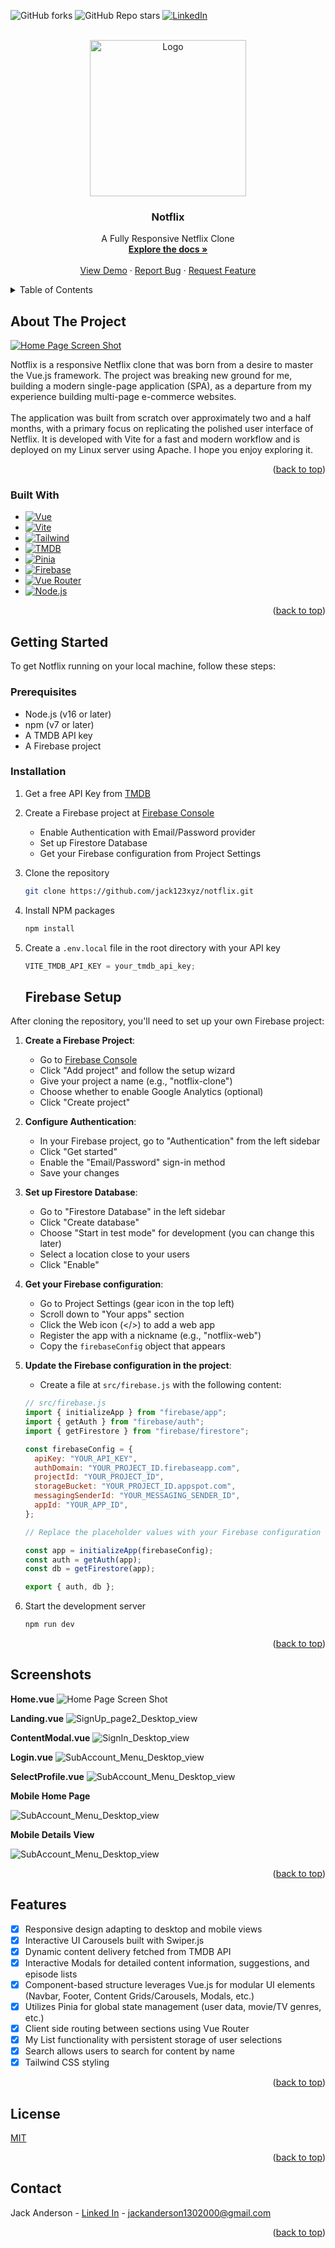 <!-- Improved compatibility of back to top link: See: https://github.com/othneildrew/Best-README-Template/pull/73 -->

<a id="readme-top"></a>

<!--
*** Thanks for checking out the Best-README-Template. If you have a suggestion
*** that would make this better, please fork the repo and create a pull request
*** or simply open an issue with the tag "enhancement".
*** Don't forget to give the project a star!
*** Thanks again! Now go create something AMAZING! :D
-->

<!-- PROJECT SHIELDS -->
<!--
*** I'm using markdown "reference style" links for readability.
*** Reference links are enclosed in brackets [ ] instead of parentheses ( ).
*** See the bottom of this document for the declaration of the reference variables
*** for contributors-url, forks-url, etc. This is an optional, concise syntax you may use.
*** https://www.markdownguide.org/basic-syntax/#reference-style-links
-->

![GitHub forks](https://img.shields.io/github/forks/jack123xyz/notflix?style=for-the-badge)
![GitHub Repo stars](https://img.shields.io/github/stars/jack123xyz/notflix?style=for-the-badge)
[![LinkedIn][linkedin-shield]][linkedin-url]

<!-- PROJECT LOGO -->
<br />
<div align="center">
  <a href="https://github.com/jack123xyz/notflix">
    <img src="./readme_assets/images/NotflixLogo.png" alt="Logo" width="250" height="250">
  </a>

  <h3 align="center">Notflix</h3>

  <p align="center">
    A Fully Responsive Netflix Clone
    <br />
    <a href="https://github.com/jack123xyz/notflix"><strong>Explore the docs »</strong></a>
    <br />
    <br />
    <a href="https://jack-notflix.netlify.app/">View Demo</a>
    ·
    <a href="https://github.com/jack123xyz/notflix/issues/new/choose">Report Bug</a>
    ·
    <a href="https://github.com/jack123xyz/notflix/issues/new/choose">Request Feature</a>
  </p>
</div>

<!-- TABLE OF CONTENTS -->
<details>
  <summary>Table of Contents</summary>
  <ol>
    <li>
      <a href="#about-the-project">About The Project</a>
      <ul>
        <li><a href="#built-with">Built With</a></li>
      </ul>
    </li>
    <li>
      <a href="#getting-started">Getting Started</a>
      <ul>
        <li><a href="#prerequisites">Prerequisites</a></li>
        <li><a href="#installation">Installation</a></li>
      </ul>
    </li>
    <li><a href="#Screenshots">Screenshots</a></li>
    <li><a href="#Features">Features</a></li>
    <li><a href="#license">License</a></li>
    <li><a href="#contact">Contact</a></li>
    
  </ol>
</details>

<!-- ABOUT THE PROJECT -->

## About The Project

[![Home Page Screen Shot][product-screenshot]](./readme_assets/images/Project-Screenshot.jpg)

Notflix is a responsive Netflix clone that was born from a desire to master the Vue.js framework. The project was breaking new ground for me, building a modern single-page application (SPA), as a departure from my experience building multi-page e-commerce websites.
<br></br>
The application was built from scratch over approximately two and a half months, with a primary focus on replicating the polished user interface of Netflix. It is developed with Vite for a fast and modern workflow and is deployed on my Linux server using Apache. I hope you enjoy exploring it.

<p align="right">(<a href="#readme-top">back to top</a>)</p>

### Built With

- [![Vue][Vue.js]][Vue-url]
- [![Vite][Vite.dev]][Vite-url]
- [![Tailwind][Tailwindcss.com]][Tailwind-url]
- [![TMDB][themoviedatabase.com]][TMDB-url]
- [![Pinia][PiniaStore]][Pinia-url]
- [![Firebase][Firebase.google.com]][Firebase-url]
- [![Vue Router][VueRouter]][Router-url]
- [![Node.js][Node.js]][Node.js-url]

<p align="right">(<a href="#readme-top">back to top</a>)</p>

<!-- GETTING STARTED -->

## Getting Started

To get Notflix running on your local machine, follow these steps:

### Prerequisites

- Node.js (v16 or later)
- npm (v7 or later)
- A TMDB API key
- A Firebase project

### Installation

1. Get a free API Key from [TMDB](https://www.themoviedb.org/settings/api)

2. Create a Firebase project at [Firebase Console](https://console.firebase.google.com/)

   - Enable Authentication with Email/Password provider
   - Set up Firestore Database
   - Get your Firebase configuration from Project Settings

3. Clone the repository
   ```sh
   git clone https://github.com/jack123xyz/notflix.git
   ```
4. Install NPM packages
   ```sh
   npm install
   ```
5. Create a `.env.local` file in the root directory with your API key

   ```js
   VITE_TMDB_API_KEY = your_tmdb_api_key;
   ```

   ## Firebase Setup

After cloning the repository, you'll need to set up your own Firebase project:

1. **Create a Firebase Project**:

   - Go to [Firebase Console](https://console.firebase.google.com/)
   - Click "Add project" and follow the setup wizard
   - Give your project a name (e.g., "notflix-clone")
   - Choose whether to enable Google Analytics (optional)
   - Click "Create project"

2. **Configure Authentication**:

   - In your Firebase project, go to "Authentication" from the left sidebar
   - Click "Get started"
   - Enable the "Email/Password" sign-in method
   - Save your changes

3. **Set up Firestore Database**:

   - Go to "Firestore Database" in the left sidebar
   - Click "Create database"
   - Choose "Start in test mode" for development (you can change this later)
   - Select a location close to your users
   - Click "Enable"

4. **Get your Firebase configuration**:

   - Go to Project Settings (gear icon in the top left)
   - Scroll down to "Your apps" section
   - Click the Web icon (</>) to add a web app
   - Register the app with a nickname (e.g., "notflix-web")
   - Copy the `firebaseConfig` object that appears

5. **Update the Firebase configuration in the project**:

   - Create a file at `src/firebase.js` with the following content:

   ```javascript
   // src/firebase.js
   import { initializeApp } from "firebase/app";
   import { getAuth } from "firebase/auth";
   import { getFirestore } from "firebase/firestore";

   const firebaseConfig = {
     apiKey: "YOUR_API_KEY",
     authDomain: "YOUR_PROJECT_ID.firebaseapp.com",
     projectId: "YOUR_PROJECT_ID",
     storageBucket: "YOUR_PROJECT_ID.appspot.com",
     messagingSenderId: "YOUR_MESSAGING_SENDER_ID",
     appId: "YOUR_APP_ID",
   };

   // Replace the placeholder values with your Firebase configuration values

   const app = initializeApp(firebaseConfig);
   const auth = getAuth(app);
   const db = getFirestore(app);

   export { auth, db };
   ```

6. Start the development server
   ```sh
   npm run dev
   ```

<p align="right">(<a href="#readme-top">back to top</a>)</p>

<!-- USAGE EXAMPLES -->

## Screenshots

**Home.vue**
![![Home Page Screen Shot][product-screenshot]](./readme_assets/images/Project-Screenshot.jpg)
<br/>

**Landing.vue**
![SignUp_page2_Desktop_view](./readme_assets/images/Landing.jpg)
<br/>

**ContentModal.vue**
![SignIn_Desktop_view](./readme_assets/images/ModalScreenshot.jpg)
<br/>

**Login.vue**
![SubAccount_Menu_Desktop_view](./readme_assets/images/SignIn.jpg)
<br/>

**SelectProfile.vue**
![SubAccount_Menu_Desktop_view](./readme_assets/images/Profiles.jpg)
<br/>

**Mobile Home Page**
<br/>

![SubAccount_Menu_Desktop_view](./readme_assets/images/MobileHome.jpg)
<br/>

**Mobile Details View**
<br/>

![SubAccount_Menu_Desktop_view](./readme_assets/images/mobileDetails.jpg)
<br/>

<p align="right">(<a href="#readme-top">back to top</a>)</p>

<!-- ROADMAP -->

## Features

- [x] Responsive design adapting to desktop and mobile views
- [x] Interactive UI Carousels built with Swiper.js
- [x] Dynamic content delivery fetched from TMDB API
- [x] Interactive Modals for detailed content information, suggestions, and episode lists
- [x] Component-based structure leverages Vue.js for modular UI elements (Navbar, Footer, Content Grids/Carousels, Modals, etc.)
- [x] Utilizes Pinia for global state management (user data, movie/TV genres, etc.)
- [x] Client side routing between sections using Vue Router
- [x] My List functionality with persistent storage of user selections
- [x] Search allows users to search for content by name
- [x] Tailwind CSS styling

<p align="right">(<a href="#readme-top">back to top</a>)</p>

<!-- LICENSE -->

## License

[MIT](https://github.com/jack123xyz/notflix/blob/main/LICENSE)

<p align="right">(<a href="#readme-top">back to top</a>)</p>

<!-- CONTACT -->

## Contact

Jack Anderson - [Linked In](https://www.linkedin.com/in/jack-anderson-52bb78369/) - jackanderson1302000@gmail.com

<p align="right">(<a href="#readme-top">back to top</a>)</p>

<!-- MARKDOWN LINKS & IMAGES -->
<!-- https://www.markdownguide.org/basic-syntax/#reference-style-links -->

[contributors-shield]: https://img.shields.io/github/contributors/github_username/repo_name.svg?style=for-the-badge
[contributors-url]: https://github.com/github_username/repo_name/graphs/contributors
[forks-shield]: https://img.shields.io/github/forks/github_username/repo_name.svg?style=for-the-badge
[forks-url]: https://github.com/github.com/jack123xyz/notflix/network/members
[stars-shield]: https://img.shields.io/github/stars/github.com/jack123xyz/notflix.svg?style=for-the-badge
[stars-url]: https://github.com/jack123xyz/notflix/stargazers
[issues-shield]: https://img.shields.io/github/issues/github_username/repo_name.svg?style=for-the-badge
[issues-url]: https://github.com/jack123xyz/notflix/issues
[license-shield]: https://img.shields.io/github/license/github_username/repo_name.svg?style=for-the-badge
[license-url]: https://github.com/github_username/repo_name/blob/master/LICENSE.txt
[linkedin-shield]: https://img.shields.io/badge/-LinkedIn-black.svg?style=for-the-badge&logo=linkedin&colorB=555
[linkedin-url]: https://www.linkedin.com/in/jack-anderson-52bb78369/
[product-screenshot]: ./readme_assets/images/Project-Screenshot.jpg
[Next.js]: https://img.shields.io/badge/next.js-000000?style=for-the-badge&logo=nextdotjs&logoColor=white
[Next-url]: https://nextjs.org/
[React.js]: https://img.shields.io/badge/React-20232A?style=for-the-badge&logo=react&logoColor=61DAFB
[React-url]: https://reactjs.org/
[Vue.js]: https://img.shields.io/badge/Vue.js-35495E?style=for-the-badge&logo=vuedotjs&logoColor=4FC08D
[Vue-url]: https://vuejs.org/
[Angular.io]: https://img.shields.io/badge/Angular-DD0031?style=for-the-badge&logo=angular&logoColor=white
[Angular-url]: https://angular.io/
[Svelte.dev]: https://img.shields.io/badge/Svelte-4A4A55?style=for-the-badge&logo=svelte&logoColor=FF3E00
[Svelte-url]: https://svelte.dev/
[Laravel.com]: https://img.shields.io/badge/Laravel-FF2D20?style=for-the-badge&logo=laravel&logoColor=white
[Laravel-url]: https://laravel.com
[Bootstrap.com]: https://img.shields.io/badge/Bootstrap-563D7C?style=for-the-badge&logo=bootstrap&logoColor=white
[Bootstrap-url]: https://getbootstrap.com
[JQuery.com]: https://img.shields.io/badge/jQuery-0769AD?style=for-the-badge&logo=jquery&logoColor=white
[JQuery-url]: https://jquery.com
[Vite.dev]: https://img.shields.io/badge/Vite-646CFF?style=for-the-badge&logo=Vite&logoColor=white
[Vite-url]: https://vite.dev/
[Apache-url]: https://www.apache.org/
[PiniaStore]: https://img.shields.io/badge/Pinia-3.0-303643?style=for-the-badge&labelColor=FFDB5C
[Pinia-url]: https://pinia.vuejs.org/
[Router-url]: https://router.vuejs.org/
[VueRouter]: https://img.shields.io/badge/vue--router-%404-brightgreen?style=for-the-badge
[Node.js-url]: https://nodejs.org/en
[Node.js]: https://img.shields.io/badge/node.js-339933?style=for-the-badge&logo=Node.js&logoColor=white
[Firebase-url]: https://firebase.google.com/
[Firebase.google.com]: https://img.shields.io/badge/firebase-ffca28?style=for-the-badge&logo=firebase&logoColor=black
[Tailwind-url]: https://tailwindcss.com/
[Tailwindcss.com]: https://img.shields.io/badge/tailwindcss-0F172A?style=for-the-badge&logo=tailwindcss
[TMDB-url]: https://www.themoviedb.org/?language=en-US
[themoviedatabase.com]: https://img.shields.io/badge/TMDB-555555?style=for-the-badge&logo=themoviedatabase&logoColor=01D277
